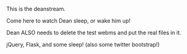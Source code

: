 This is the deanstream.

Come here to watch Dean sleep, or wake him up!

Dean ALSO needs to delete the test webms and put the real files in it.

jQuery, Flask, and some sleep! (also some twitter bootstrap!)
